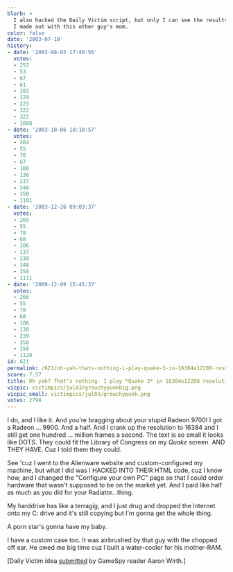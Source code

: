 ```yaml
---
blurb: >
  I also hacked the Daily Victim script, but only I can see the results. And one time
  I made out with this other guy's mom.
color: false
date: '2003-07-10'
history:
- date: '2003-08-03 17:40:56'
  votes:
  - 257
  - 53
  - 67
  - 61
  - 102
  - 129
  - 223
  - 322
  - 322
  - 1008
- date: '2003-10-06 18:10:57'
  votes:
  - 264
  - 55
  - 70
  - 67
  - 106
  - 136
  - 237
  - 346
  - 350
  - 1101
- date: '2003-12-26 09:03:37'
  votes:
  - 265
  - 55
  - 70
  - 68
  - 106
  - 137
  - 238
  - 348
  - 358
  - 1111
- date: '2009-12-09 15:45:37'
  votes:
  - 266
  - 55
  - 70
  - 68
  - 106
  - 138
  - 239
  - 350
  - 358
  - 1128
id: 621
permalink: /621/oh-yah-thats-nothing-i-play-quake-3-in-16384x12288-resolution/
score: 7.57
title: Oh yah? That's nothing. I play *Quake 3* in 16384x12288 resolution.
vicpic: victimpics/jul03/grouchypunkbig.png
vicpic_small: victimpics/jul03/grouchypunk.png
votes: 2798
---
```


I do, and I like it. And you're bragging about your stupid Radeon 9700!
I got a Radeon ... 9900. And a half. And I crank up the resolution to
16384 and I still get one hundred ... million frames a second. The text
is so small it looks like DOTS. They could fit the Library of Congress
on my *Quake* screen. AND THEY HAVE. Cuz I told them they could.

See 'cuz I went to the Alienware website and custom-configured my
machine, but what I did was I HACKED INTO THEIR HTML code, cuz I know
how, and I changed the "Configure your own PC" page so that I could
order hardware that wasn't supposed to be on the market yet. And I paid
like half as much as you did for your Radiator...thing.

My harddrive has like a terragig, and I just drug and dropped the
Internet onto my C: drive and it's still copying but I'm gonna get the
whole thing.

A porn star's gonna have my baby.

I have a custom case too. It was airbrushed by that guy with the chopped
off ear. He owed me big time cuz I built a water-cooler for his
mother-RAM.

\[Daily Victim idea
[submitted](https://web.archive.org/web/20030710000000/http://feedback.gamespy.com/)
by GameSpy reader Aaron Wirth.\]